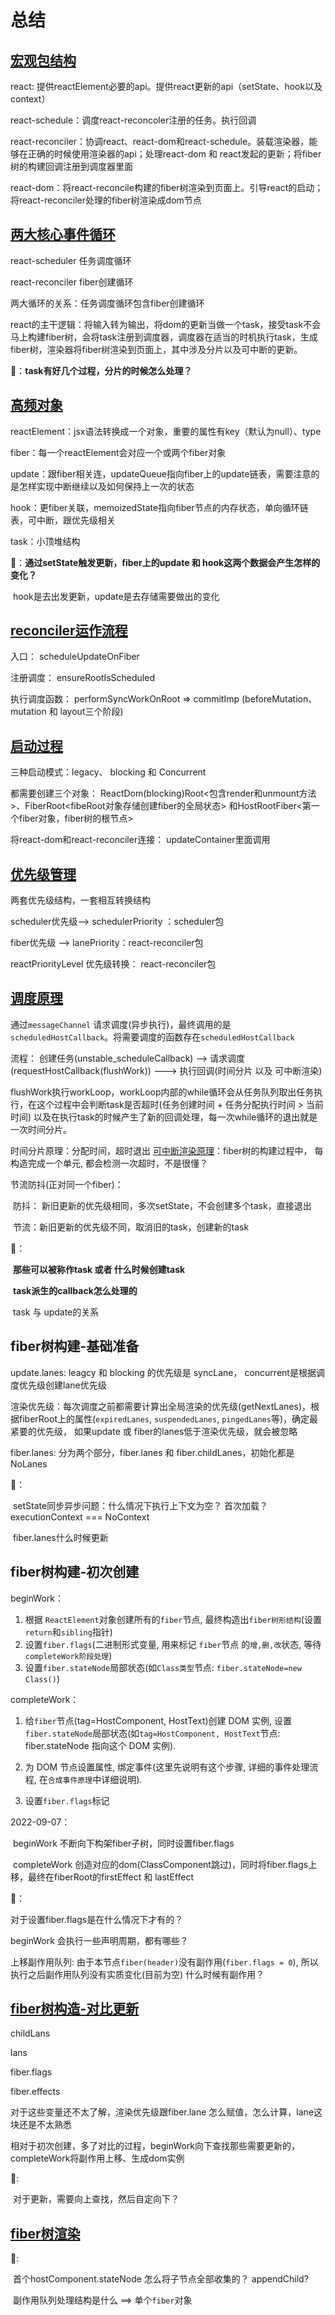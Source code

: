 # 总结

## [宏观包结构](https://react-illustration-series.osrc.com/main/macro-structure)

react: 提供reactElement必要的api。提供react更新的api（setState、hook以及context）

react-schedule：调度react-reconcoler注册的任务。执行回调

react-reconciler：协调react、react-dom和react-schedule。装载渲染器，能够在正确的时候使用渲染器的api；处理react-dom 和 		   react发起的更新；将fiber树的构建回调注册到调度器里面

react-dom：将react-reconcile构建的fiber树渲染到页面上。引导react的启动；将react-reconciler处理的fiber树渲染成dom节点

## [两大核心事件循环](https://react-illustration-series.osrc.com/main/workloop)

react-scheduler 任务调度循环

react-reconciler fiber创建循环

两大循环的关系：任务调度循环包含fiber创建循环

react的主干逻辑：将输入转为输出，将dom的更新当做一个task，接受task不会马上构建fiber树，会将task注册到调度器，调度器在适当的时机执行task，生成fiber树，渲染器将fiber树渲染到页面上，其中涉及分片以及可中断的更新。

🤔：**task有好几个过程，分片的时候怎么处理？**

## [高频对象](https://react-illustration-series.osrc.com/main/object-structure)

reactElement：jsx语法转换成一个对象，重要的属性有key（默认为null）、type

fiber：每一个reactElement会对应一个或两个fiber对象

update：跟fiber相关连，updateQueue指向fiber上的update链表，需要注意的是怎样实现中断继续以及如何保持上一次的状态

hook：更fiber关联，memoizedState指向fiber节点的内存状态，单向循环链表，可中断，跟优先级相关

task：小顶堆结构

🤔：**通过setState触发更新，fiber上的update 和 hook这两个数据会产生怎样的变化？**

​	hook是去出发更新，update是去存储需要做出的变化

## [reconciler运作流程](https://react-illustration-series.osrc.com/main/reconciler-workflow)

入口： scheduleUpdateOnFiber

注册调度： ensureRootIsScheduled 

执行调度函数： performSyncWorkOnRoot => commitImp (beforeMutation、 mutation 和 layout三个阶段) 

## [启动过程](https://react-illustration-series.osrc.com/main/bootstrap)

三种启动模式：legacy、 blocking 和 Concurrent

都需要创建三个对象： ReactDom(blocking)Root<包含render和unmount方法>、FiberRoot<fibeRoot对象存储创建fiber的全局状态> 和HostRootFiber<第一个fiber对象，fiber树的根节点>

将react-dom和react-reconciler连接： updateContainer里面调用

## [优先级管理](https://react-illustration-series.osrc.com/main/priority)

两套优先级结构，一套相互转换结构

scheduler优先级--> schedulerPriority ：scheduler包

fiber优先级 --> lanePriority：react-reconciler包

reactPriorityLevel 优先级转换： react-reconciler包

## [调度原理](https://react-illustration-series.osrc.com/main/scheduler)

通过`messageChannel` 请求调度(异步执行)，最终调用的是`scheduledHostCallback`。将需要调度的函数存在`scheduledHostCallback`

流程： 创建任务(unstable_scheduleCallback) --> 请求调度(requestHostCallback(flushWork)) ---> 执行回调(时间分片 以及 可中断渲染)

flushWork执行workLoop，workLoop内部的while循环会从任务队列取出任务执行，在这个过程中会判断task是否超时(任务创建时间 + 任务分配执行时间 > 当前时间) 以及在执行task的时候产生了新的回调处理，每一次while循环的退出就是一次时间分片。

时间分片原理：分配时间，超时退出
[可中断渲染原理]( https://react-illustration-series.osrc.com/main/scheduler#%E5%8F%AF%E4%B8%AD%E6%96%AD%E6%B8%B2%E6%9F%93%E5%8E%9F%E7%90%86)：fiber树的构建过程中， 每构造完成一个单元, 都会检测一次超时，不是很懂？

节流防抖(正对同一个fiber)：

​		防抖： 新旧更新的优先级相同，多次setState，不会创建多个task，直接退出

​		节流：新旧更新的优先级不同，取消旧的task，创建新的task

🤔：

​	 **那些可以被称作task 或者 什么时候创建task**

​	 **task派生的callback怎么处理的**

​	task 与 update的关系

## fiber树构建-基础准备

update.lanes: leagcy 和 blocking 的优先级是 syncLane， concurrent是根据调度优先级创建lane优先级

渲染优先级：每次调度之前都需要计算出全局渲染的优先级(getNextLanes)，根据fiberRoot上的属性(`expiredLanes`, `suspendedLanes`, `pingedLanes`等)，确定最紧要的优先级， 如果update 或 fiber的lanes低于渲染优先级，就会被忽略

fiber.lanes:  分为两个部分，fiber.lanes 和 fiber.childLanes，初始化都是NoLanes

🤔：

​	setState同步异步问题：什么情况下执行上下文为空？ 首次加载？ executionContext === NoContext

​	fiber.lanes什么时候更新

## fiber树构建-初次创建

beginWork：

1. 根据 `ReactElement`对象创建所有的`fiber`节点, 最终构造出`fiber树形结构`(设置`return`和`sibling`指针)
2. 设置`fiber.flags`(二进制形式变量, 用来标记 `fiber`节点 的`增,删,改`状态, 等待`completeWork阶段处理`)
3. 设置`fiber.stateNode`局部状态(如`Class类型`节点: `fiber.stateNode=new Class()`)

completeWork：

1. 给`fiber`节点(tag=HostComponent, HostText)创建 DOM 实例, 设置`fiber.stateNode`局部状态(如`tag=HostComponent, HostText`节点: fiber.stateNode 指向这个 DOM 实例).

2. 为 DOM 节点设置属性, 绑定事件(这里先说明有这个步骤, 详细的事件处理流程, 在`合成事件原理`中详细说明).

3. 设置`fiber.flags`标记

2022-09-07：

​	beginWork 不断向下构架fiber子树，同时设置fiber.flags

​	completeWork 创造对应的dom(ClassComponent跳过)，同时将fiber.flags上移，最终在fiberRoot的firstEffect 和 lastEffect

🤔：

对于设置fiber.flags是在什么情况下才有的？

beginWork 会执行一些声明周期，都有哪些？

上移副作用队列: 由于本节点`fiber(header)`没有副作用(`fiber.flags = 0`), 所以执行之后副作用队列没有实质变化(目前为空) 什么时候有副作用？

## [fiber树构造-对比更新](https://react-illustration-series.osrc.com/main/fibertree-update)

childLans

lans

fiber.flags

fiber.effects

对于这些变量还不太了解，渲染优先级跟fiber.lane 怎么赋值，怎么计算，lane这块还是不太熟悉

相对于初次创建，多了对比的过程，beginWork向下查找那些需要更新的，completeWork将副作用上移、生成dom实例

🤔:

​	对于更新，需要向上查找，然后自定向下？

## [fiber树渲染](https://react-illustration-series.osrc.com/main/fibertree-commit)

🤔:

​	首个hostComponent.stateNode 怎么将子节点全部收集的？ appendChild?

​	副作用队列处理结构是什么 ==> 单个`fiber`对象